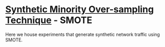 # [Synthetic Minority Over-sampling Technique](https://www3.nd.edu/~dial/publications/chawla2002smote.pdf) - SMOTE

Here we house experiments that generate synthetic network traffic using SMOTE.